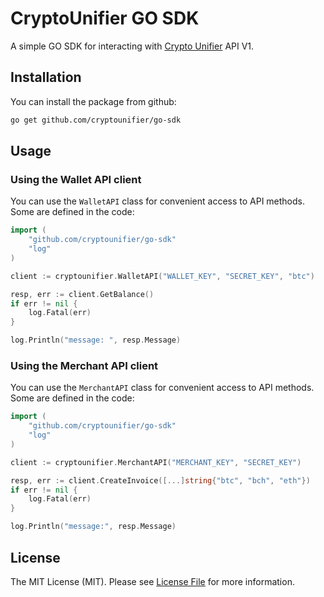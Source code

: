 # CryptoUnifier GO SDK

A simple GO SDK for interacting with [Crypto Unifier](https://cryptounifier.io) API V1.

## Installation

You can install the package from github:

```bash
go get github.com/cryptounifier/go-sdk
```

## Usage

### Using the Wallet API client

You can use the `WalletAPI` class for convenient access to API methods. Some are defined in the code:

```go
import (
    "github.com/cryptounifier/go-sdk"
    "log"
)

client := cryptounifier.WalletAPI("WALLET_KEY", "SECRET_KEY", "btc")

resp, err := client.GetBalance()
if err != nil {
	log.Fatal(err)
}

log.Println("message: ", resp.Message)
```

### Using the Merchant API client

You can use the `MerchantAPI` class for convenient access to API methods. Some are defined in the code:

```go
import (
    "github.com/cryptounifier/go-sdk"
    "log"
)

client := cryptounifier.MerchantAPI("MERCHANT_KEY", "SECRET_KEY")

resp, err := client.CreateInvoice([...]string{"btc", "bch", "eth"})
if err != nil {
	log.Fatal(err)
}

log.Println("message:", resp.Message)
```

## License

The MIT License (MIT). Please see [License File](LICENSE.md) for more information.